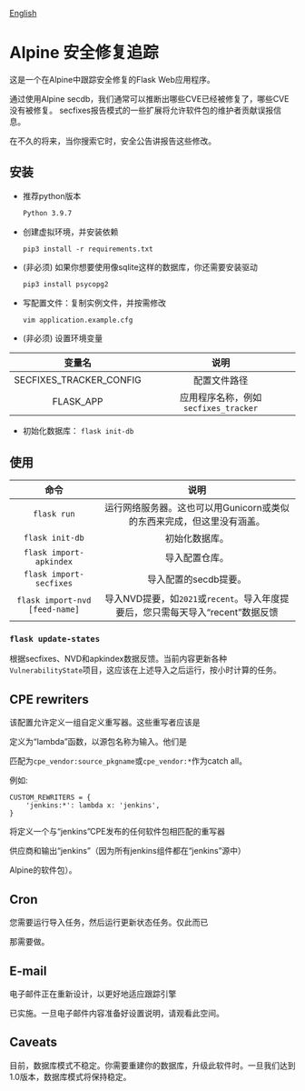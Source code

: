 [English](./README.md)
# Alpine 安全修复追踪

这是一个在Alpine中跟踪安全修复的Flask Web应用程序。

通过使用Alpine secdb，我们通常可以推断出哪些CVE已经被修复了，哪些CVE没有被修复。
secfixes报告模式的一些扩展将允许软件包的维护者贡献误报信息。

在不久的将来，当你搜索它时，安全公告讲报告这些修改。

## 安装
- 推荐python版本
  ```bash
  Python 3.9.7
  ```
- 创建虚拟环境，并安装依赖
    ```
    pip3 install -r requirements.txt
    ```
- (非必须) 如果你想要使用像sqlite这样的数据库，你还需要安装驱动
    ```bash
  pip3 install psycopg2
    ```
- 写配置文件：复制实例文件，并按需修改
    ```bash
  vim application.example.cfg
    ```
- (非必须) 设置环境变量

|变量名|说明|
|:----:|:----:|
|SECFIXES_TRACKER_CONFIG|配置文件路径|
|FLASK_APP| 应用程序名称，例如`secfixes_tracker`|

- 初始化数据库： `flask init-db`

## 使用 
|命令|说明|
|:----:|:----:|
|`flask run`|运行网络服务器。这也可以用Gunicorn或类似的东西来完成，但这里没有涵盖。|
|`flask init-db`|初始化数据库。|
|`flask import-apkindex`|导入配置仓库。|
|`flask import-secfixes`|导入配置的secdb提要。|
|`flask import-nvd [feed-name]`|导入NVD提要，如`2021`或`recent`。导入年度提要后，您只需每天导入“recent”数据反馈|





### `flask update-states`
根据secfixes、NVD和apkindex数据反馈。当前内容更新各种`VulnerabilityState`项目，这应该在上述导入之后运行，按小时计算的任务。

## CPE rewriters
该配置允许定义一组自定义重写器。这些重写者应该是

定义为“lambda”函数，以源包名称为输入。他们是

匹配为`cpe_vendor:source_pkgname`或`cpe_vendor:*`作为catch all。


例如:

```
CUSTOM_REWRITERS = {
    'jenkins:*': lambda x: 'jenkins',
}
```
将定义一个与“jenkins”CPE发布的任何软件包相匹配的重写器

供应商和输出“jenkins”（因为所有jenkins组件都在“jenkins”源中）

Alpine的软件包）。

## Cron

您需要运行导入任务，然后运行更新状态任务。仅此而已

那需要做。

## E-mail

电子邮件正在重新设计，以更好地适应跟踪引擎

已实施。一旦电子邮件内容准备好设置说明，请观看此空间。

## Caveats

目前，数据库模式不稳定。你需要重建你的数据库，升级此软件时。一旦我们达到1.0版本，数据库模式将保持稳定。